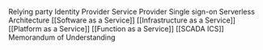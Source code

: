 Relying party
Identity Provider
Service Provider 
Single  sign-on
Serverless Architecture
[[Software as a Service]]
[[Infrastructure as a Service]]
[[Platform as a Service]]
[[Function as a Service]]
[[SCADA ICS]]
Memorandum of Understanding
 